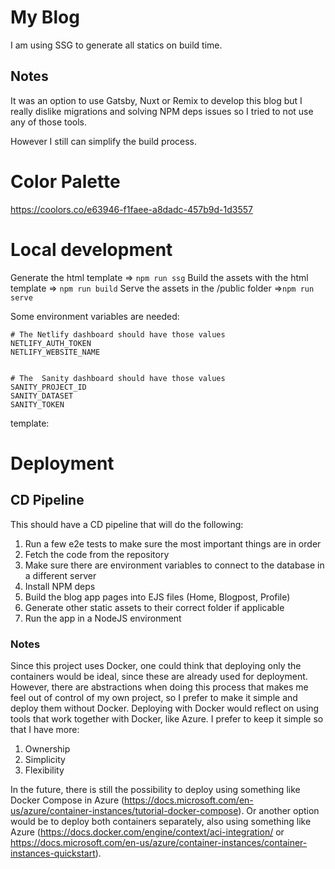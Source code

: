 # My Blog

I am using SSG to generate all statics on build time.

## Notes

It was an option to use Gatsby, Nuxt or Remix to develop this blog but I really dislike migrations and solving NPM deps issues so I tried to not use any of those tools.

However I still can simplify the build process.

# Color Palette

https://coolors.co/e63946-f1faee-a8dadc-457b9d-1d3557

# Local development

Generate the html template => `npm run ssg`
Build the assets with the html template => `npm run build`
Serve the assets in the /public folder =>`npm run serve`

Some environment variables are needed:

```
# The Netlify dashboard should have those values
NETLIFY_AUTH_TOKEN
NETLIFY_WEBSITE_NAME


# The  Sanity dashboard should have those values
SANITY_PROJECT_ID
SANITY_DATASET
SANITY_TOKEN
```

template:

# Deployment

## CD Pipeline

This should have a CD pipeline that will do the following:

1. Run a few e2e tests to make sure the most important things are in order
2. Fetch the code from the repository
3. Make sure there are environment variables to connect to the database in a different server
4. Install NPM deps
5. Build the blog app pages into EJS files (Home, Blogpost, Profile)
6. Generate other static assets to their correct folder if applicable
7. Run the app in a NodeJS environment

### Notes

Since this project uses Docker, one could think that deploying only the containers would be ideal, since these are already used for deployment. However, there are abstractions when doing this process that makes me feel out of control of my own project, so I prefer to make it simple and deploy them without Docker. Deploying with Docker would reflect on using tools that work together with Docker, like Azure. I prefer to keep it simple so that I have more:

1. Ownership
2. Simplicity
3. Flexibility

In the future, there is still the possibility to deploy using something like Docker Compose in Azure (https://docs.microsoft.com/en-us/azure/container-instances/tutorial-docker-compose). Or another option would be to deploy both containers separately, also using something like Azure (https://docs.docker.com/engine/context/aci-integration/ or https://docs.microsoft.com/en-us/azure/container-instances/container-instances-quickstart).

